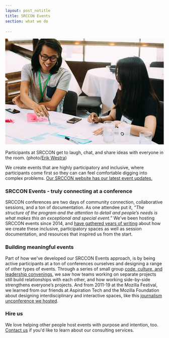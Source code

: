 ```yaml
---
layout: post_notitle
title: SRCCON Events
section: what we do

---
```

<img src="/media/img/srccon2015-francis-cathy-erik-westra.jpg" class="topline" alt="two participants at a conference laughing and talking together">
<p class="caption">Participants at SRCCON get to laugh, chat, and share ideas with everyone in the room. (photo/<a href="http://www.westraco.com/">Erik Westra</a>)</p>

<p class="bodybig">We create events that are highly participatory and inclusive, where participants come first so they can can feel comfortable digging into complex problems. <a href="https://srccon.org/">Our SRCCON website has our latest event updates.</a>
</p> 
 
### SRCCON Events - truly connecting at a conference
SRCCON conferences are two days of community connection, collaborative sessions, and a ton of documentation. As one attendee put it, <em>“The structure of the program and the attention to detail and people’s needs is what makes this an exceptional and special event.”</em> We’ve been hosting SRCCON events since 2014, and [have gathered years of writing](https://srccon.org/our-resources#participant-experience) about how we create these inclusive, participatory spaces as well as session documentation, and resources that inspired us from the start. 

### Building meaningful events
Part of how we've developed our SRCCON Events approach, is by being active participants at a ton of conferences ourselves and designing a range of other types of events. Through a series of small group [code, culture, and leadership convenings](/what/conferences/convenings/), we saw how teams working on separate projects still build relationships with each other, and how working side-by-side strengthens everyone’s projects. And from 2011-19 at the Mozilla Festival, we learned from our friends at Aspiration Tech and the Mozilla Foundation about designing interdisciplinary and interactive spaces, like this [journalism unconference we hosted](https://opennews.org/what/conferences/mozfest).

### Hire us
We love helping other people host events with purpose and intention, too. [Contact us](mailto:team@opennews.org) if you'd like to learn about our consulting services.
